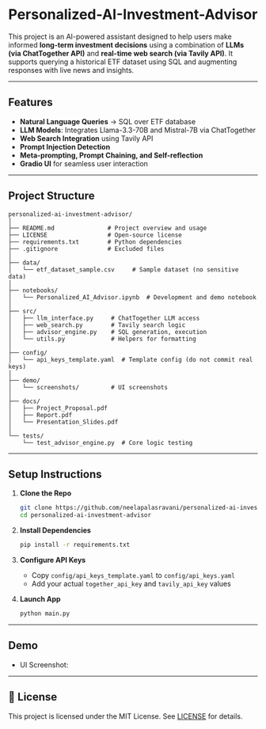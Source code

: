 # Personalized-AI-Investment-Advisor

This project is an AI-powered assistant designed to help users make informed **long-term investment decisions** using a combination of **LLMs (via ChatTogether API)** and **real-time web search (via Tavily API)**. It supports querying a historical ETF dataset using SQL and augmenting responses with live news and insights.

---

## Features

-  **Natural Language Queries** → SQL over ETF database
- **LLM Models**: Integrates Llama-3.3-70B and Mistral-7B via ChatTogether
- **Web Search Integration** using Tavily API
- **Prompt Injection Detection**
- **Meta-prompting, Prompt Chaining, and Self-reflection**
- **Gradio UI** for seamless user interaction

---

## Project Structure

```
personalized-ai-investment-advisor/
│
├── README.md               # Project overview and usage
├── LICENSE                 # Open-source license
├── requirements.txt        # Python dependencies
├── .gitignore              # Excluded files
│
├── data/
│   └── etf_dataset_sample.csv     # Sample dataset (no sensitive data)
│
├── notebooks/
│   └── Personalized_AI_Advisor.ipynb  # Development and demo notebook
│
├── src/
│   ├── llm_interface.py     # ChatTogether LLM access
│   ├── web_search.py        # Tavily search logic
│   ├── advisor_engine.py    # SQL generation, execution
│   └── utils.py             # Helpers for formatting
│
├── config/
│   └── api_keys_template.yaml  # Template config (do not commit real keys)
│
├── demo/    
│   └── screenshots/         # UI screenshots
│
├── docs/
│   ├── Project_Proposal.pdf
│   ├── Report.pdf
│   └── Presentation_Slides.pdf
│
└── tests/
    └── test_advisor_engine.py  # Core logic testing
```

---

##  Setup Instructions

1. **Clone the Repo**
   ```bash
   git clone https://github.com/neelapalasravani/personalized-ai-investment-advisor.git
   cd personalized-ai-investment-advisor
   ```

2. **Install Dependencies**
   ```bash
   pip install -r requirements.txt
   ```

3. **Configure API Keys**
   - Copy `config/api_keys_template.yaml` to `config/api_keys.yaml`
   - Add your actual `together_api_key` and `tavily_api_key` values

4. **Launch App**
   ```bash
   python main.py
   ```

---

## Demo
-  UI Screenshot:  
  

---


## 📄 License

This project is licensed under the MIT License. See [LICENSE](LICENSE) for details.
